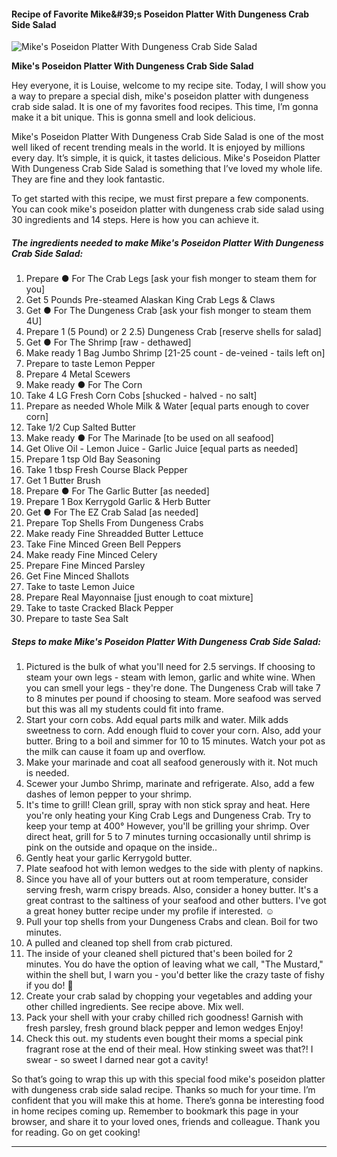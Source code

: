             

#### Recipe of Favorite Mike&amp;#39;s Poseidon Platter With Dungeness Crab Side Salad

![Mike's Poseidon Platter With Dungeness Crab Side Salad](https://img-global.cpcdn.com/recipes/f69a560495985b94/751x532cq70/mikes-poseidon-platter-with-dungeness-crab-side-salad-recipe-main-photo.jpg)

**Mike's Poseidon Platter With Dungeness Crab Side Salad**

Hey everyone, it is Louise, welcome to my recipe site. Today, I will show you a way to prepare a special dish, mike's poseidon platter with dungeness crab side salad. It is one of my favorites food recipes. This time, I’m gonna make it a bit unique. This is gonna smell and look delicious.

Mike's Poseidon Platter With Dungeness Crab Side Salad is one of the most well liked of recent trending meals in the world. It is enjoyed by millions every day. It’s simple, it is quick, it tastes delicious. Mike's Poseidon Platter With Dungeness Crab Side Salad is something that I’ve loved my whole life. They are fine and they look fantastic.

To get started with this recipe, we must first prepare a few components. You can cook mike's poseidon platter with dungeness crab side salad using 30 ingredients and 14 steps. Here is how you can achieve it.

##### The ingredients needed to make Mike's Poseidon Platter With Dungeness Crab Side Salad:

1.  Prepare ● For The Crab Legs \[ask your fish monger to steam them for you\]
2.  Get 5 Pounds Pre-steamed Alaskan King Crab Legs & Claws
3.  Get ● For The Dungeness Crab \[ask your fish monger to steam them 4U\]
4.  Prepare 1 (5 Pound) or 2 2.5) Dungeness Crab \[reserve shells for salad\]
5.  Get ● For The Shrimp \[raw - dethawed\]
6.  Make ready 1 Bag Jumbo Shrimp \[21-25 count - de-veined - tails left on\]
7.  Prepare to taste Lemon Pepper
8.  Prepare 4 Metal Scewers
9.  Make ready ● For The Corn
10.  Take 4 LG Fresh Corn Cobs \[shucked - halved - no salt\]
11.  Prepare as needed Whole Milk & Water \[equal parts enough to cover corn\]
12.  Take 1/2 Cup Salted Butter
13.  Make ready ● For The Marinade \[to be used on all seafood\]
14.  Get Olive Oil - Lemon Juice - Garlic Juice \[equal parts as needed\]
15.  Prepare 1 tsp Old Bay Seasoning
16.  Take 1 tbsp Fresh Course Black Pepper
17.  Get 1 Butter Brush
18.  Prepare ● For The Garlic Butter \[as needed\]
19.  Prepare 1 Box Kerrygold Garlic & Herb Butter
20.  Get ● For The EZ Crab Salad \[as needed\]
21.  Prepare Top Shells From Dungeness Crabs
22.  Make ready Fine Shreadded Butter Lettuce
23.  Take Fine Minced Green Bell Peppers
24.  Make ready Fine Minced Celery
25.  Prepare Fine Minced Parsley
26.  Get Fine Minced Shallots
27.  Take to taste Lemon Juice
28.  Prepare Real Mayonnaise \[just enough to coat mixture\]
29.  Take to taste Cracked Black Pepper
30.  Prepare to taste Sea Salt

##### Steps to make Mike's Poseidon Platter With Dungeness Crab Side Salad:

1.  Pictured is the bulk of what you'll need for 2.5 servings. If choosing to steam your own legs - steam with lemon, garlic and white wine. When you can smell your legs - they're done. The Dungeness Crab will take 7 to 8 minutes per pound if choosing to steam. More seafood was served but this was all my students could fit into frame.
2.  Start your corn cobs. Add equal parts milk and water. Milk adds sweetness to corn. Add enough fluid to cover your corn. Also, add your butter. Bring to a boil and simmer for 10 to 15 minutes. Watch your pot as the milk can cause it foam up and overflow.
3.  Make your marinade and coat all seafood generously with it. Not much is needed.
4.  Scewer your Jumbo Shrimp, marinate and refrigerate. Also, add a few dashes of lemon pepper to your shrimp.
5.  It's time to grill! Clean grill, spray with non stick spray and heat. Here you're only heating your King Crab Legs and Dungeness Crab. Try to keep your temp at 400° However, you'll be grilling your shrimp. Over direct heat, grill for 5 to 7 minutes turning occasionally until shrimp is pink on the outside and opaque on the inside..
6.  Gently heat your garlic Kerrygold butter.
7.  Plate seafood hot with lemon wedges to the side with plenty of napkins.
8.  Since you have all of your butters out at room temperature, consider serving fresh, warm crispy breads. Also, consider a honey butter. It's a great contrast to the saltiness of your seafood and other butters. I've got a great honey butter recipe under my profile if interested. ☺
9.  Pull your top shells from your Dungeness Crabs and clean. Boil for two minutes.
10.  A pulled and cleaned top shell from crab pictured.
11.  The inside of your cleaned shell pictured that's been boiled for 2 minutes. You do have the option of leaving what we call, "The Mustard," within the shell but, I warn you - you'd better like the crazy taste of fishy if you do! 🐬
12.  Create your crab salad by chopping your vegetables and adding your other chilled ingredients. See recipe above. Mix well.
13.  Pack your shell with your craby chilled rich goodness! Garnish with fresh parsley, fresh ground black pepper and lemon wedges Enjoy!
14.  Check this out. my students even bought their moms a special pink fragrant rose at the end of their meal. How stinking sweet was that?! I swear - so sweet I darned near got a cavity!

So that’s going to wrap this up with this special food mike's poseidon platter with dungeness crab side salad recipe. Thanks so much for your time. I’m confident that you will make this at home. There’s gonna be interesting food in home recipes coming up. Remember to bookmark this page in your browser, and share it to your loved ones, friends and colleague. Thank you for reading. Go on get cooking!

* * *
